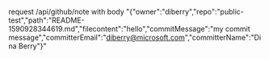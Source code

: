 request /api/github/note with body
"{"owner":"diberry","repo":"public-test","path":"README-1590928344619.md","filecontent":"hello","commitMessage":"my commit message","committerEmail":"diberry@microsoft.com","committerName":"Dina Berry"}"
